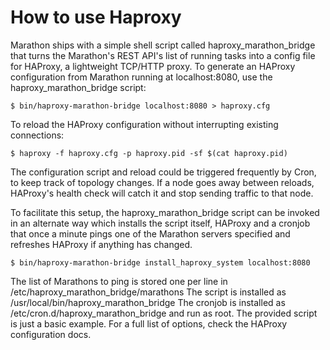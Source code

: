 <h1>How to use Haproxy</h1>
Marathon ships with a simple shell script called haproxy_marathon_bridge that turns the Marathon's REST API's list of running tasks into a config file for HAProxy, a lightweight TCP/HTTP proxy. To generate an HAProxy configuration from Marathon running at localhost:8080, use the haproxy_marathon_bridge script:

    $ bin/haproxy-marathon-bridge localhost:8080 > haproxy.cfg
To reload the HAProxy configuration without interrupting existing connections:

    $ haproxy -f haproxy.cfg -p haproxy.pid -sf $(cat haproxy.pid)
The configuration script and reload could be triggered frequently by Cron, to keep track of topology changes. If a node goes away between reloads, HAProxy's health check will catch it and stop sending traffic to that node.

To facilitate this setup, the haproxy_marathon_bridge script can be invoked in an alternate way which installs the script itself, HAProxy and a cronjob that once a minute pings one of the Marathon servers specified and refreshes HAProxy if anything has changed.

    $ bin/haproxy-marathon-bridge install_haproxy_system localhost:8080
The list of Marathons to ping is stored one per line in /etc/haproxy_marathon_bridge/marathons The script is installed as /usr/local/bin/haproxy_marathon_bridge The cronjob is installed as /etc/cron.d/haproxy_marathon_bridge and run as root. The provided script is just a basic example. For a full list of options, check the HAProxy configuration docs.
